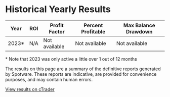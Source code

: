 # Historical Yearly Results

| Year  | ROI | Profit Factor | Percent Profitable  | Max Balance Drawdown |
|-------|-----|---------------|---------------------|----------------------|
| 2023* | N/A | Not available | Not available       | Not available        |
 
\* Note that 2023 was only active a little over 1 out of 12 months

The results on this page are a summary of the definitive reports generated by Spotware. These reports are indicative, are provided for convenience purposes, and may contain human errors.

[View results on cTrader](https://ct.spotware.com/copy/strategy/64166?u=sharks)